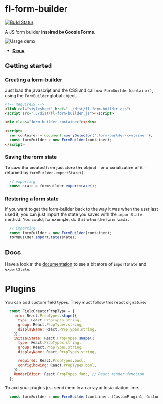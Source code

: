 # fl-form-builder
[![Build Status](https://travis-ci.org/fourlabsldn/fl-form-builder.svg?branch=master)](https://travis-ci.org/fourlabsldn/fl-form-builder)

A JS form builder **inspired by Google Forms**.

![Usage demo](https://fourlabsldn.github.io/fl-form-builder/demo/usage-demo.gif)

- **[Demo](https://fourlabsldn.github.io/fl-form-builder/demo/)**

## Getting started
### Creating a form-builder
Just load the javascript and the CSS and call `new FormBuilder(container)`, using the
`FormBuilder` global object.

```html
<!-- RequireJS -->
<link rel="stylesheet" href="../dist/fl-form-builder.css">
<script src="../dist/fl-form-builder.js"></script>

<div class="form-builder-container"></div>

<script>
  var container = document.querySelector('.form-builder-container');
  const formBuilder = new FormBuilder(container);
</script>
```

### Saving the form state
To save the created form just store the object – or a serialization of it – returned by `formBuilder.exportState()`.

``` javascript
  // exporting
  const state = formBuilder.exportState();
```

### Restoring a form state
If you want to get the form-builder back to the way it was when the user last used it, you can just import the state you saved with the `importState` method. You could, for example, do that when the form loads.

``` javascript
  // importing
  const formBuilder = new FormBuilder(container);
  formBuilder.importState(state);
```

## Docs
Have a look at the [documentation](https://fourlabsldn.github.io/fl-form-builder/) to see a bit more of `importState` and `exportState`.


# Plugins

 You can add custom field types. They must follow this react signature:


``` javascript
  const FieldCreatorPropType = {
    info: React.PropTypes.shape({
      type: React.PropTypes.string,
      group: React.PropTypes.string,
      displayName: React.PropTypes.string,
    }),
    initialState: React.PropTypes.shape({
      type: React.PropTypes.string,
      group: React.PropTypes.string,
      displayName: React.PropTypes.string,

      required: React.PropTypes.bool,
      configShowing: React.PropTypes.bool,
    }),
    RenderEditor: React.PropTypes.func, // React render function
  };
```

To add your plugins just send them in an array at instantiation time.

``` javascript
  const formBuilder = new FormBuilder(container. [CustomPlugin1, CustomPlugin1]);
```
